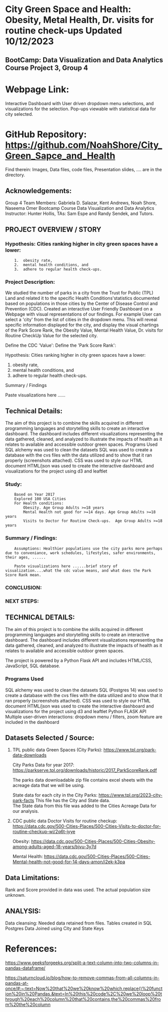 # City Green Space and Health: Obesity, Metal Health, Dr. visits for routine check-ups                       Updated 10/12/2023
## BootCamp: Data Visualization and Data Analytics Course Project 3, Group 4 

# Webpage Link: 
Interactive Dashboard with User driven dropdown menu selections, and visualizations for the selection. Pop-ups viewable with statistical data for city selected. 

# GitHub Repository: https://github.com/NoahShore/City_Green_Sapce_and_Health 
Find therein: Images, Data files, code files, Presentation slides, .... are in the directory. 

## Acknowledgements: 
Group 4 Team Members: Gabriela D. Salazar, Kent Andrews, Noah Shore, Naseema Omer 
Bootcamp Course Data Visualization and Data Analytics Instructor: Hunter Hollis, TAs: Sam Espe and Randy Sendek, and Tutors.

## PROJECT OVERVIEW / STORY
### Hypothesis: Cities ranking higher in city green spaces have a lower:
        1.	obesity rate, 
        2.	mental health conditions, and 
        3.	adhere to regular health check-ups. 

### Project Description: 
We studied the number of parks in a city from the Trust for Public (TPL) Land and related it to the specific Health Conditions'statistics documented based on populations in those cities by the Center of Disease Control and Prevention (CDC). 
Created an interactive User Friendly Dashboard on a Webpage with visual representations of our findings. 
For example User can select a 'city' from the list of cities in the dropdown menu. This will reveal specific information displayed for the city, and display the visual chartings of 
the Park Score Rank, the Obesity Value, Mental Health Value, Dr. visits for Routine CheckUp Value for the selected city. 

Define the CDC 'Value': 
Define the 'Park Score Rank':

Hypothesis: Cities ranking higher in city green spaces have a lower:
1.	obesity rate, 
2.	mental health conditions, and 
3.	adhere to regular health check-ups. 

Summary / Findings

Paste visualizations here ......


## Technical Details: 
The aim of this project is to combine the skills acquired in different programming languages and storytelling skills to create an interactive dashboard. The dashboard includes different visualizations representing the data gathered, cleaned, and analyzed to illustrate the impacts of health as it relates to available and accessible outdoor green spaces.
Programs Used
SQL alchemy was used to clean the datasets
SQL was used to create a database with the cvs files with the data utilized and to show that it ran properly (screenshots attached).
CSS was used to style our HTML document
HTML/json was used to create the interactive dashboard and visualizations for the project using d3 and leaftlet

### Study: 
        Based on Year 2017
        Explored 100 USA Cities
        For Health conditions:
            Obesity. Age Group Adults >=18 years
            Mental Health not good for >=14 days. Age Group Adults >=18 years 
            Visits to Doctor for Routine Check-ups.  Age Group Adults >=18 years


### Summary / Findings:

        Assumptions: Healthier populations use the city parks more perhaps due to conveniance, work schedules, lifestyles, safer environments, their ages, ......

        Paste visualizations here ......brief story of visualization....what the cdc value means, and what does the Park Score Rank mean. 

### CONCLUSION:


### NEXT STEPS: 


## TECHNICAL DETAILS: 
The aim of this project is to combine the skills acquired in different programming languages and storytelling skills to create an interactive dashboard. The dashboard includes different visualizations representing the data gathered, cleaned, and analyzed to illustrate the impacts of health as it relates to available and accessible outdoor green spaces.

The project is powered by a Python Flask API and includes HTML/CSS, JavaScript, SQL database. 

### Programs Used
SQL alchemy was used to clean the datasets
SQL (Postgres 14) was used to create a database with the cvs files with the data utilized and to show that it ran properly (screenshots attached).
CSS was used to style our HTML document
HTML/json was used to create the interactive dashboard and visualizations for the project using d3 and leaftlet
Python FLASK API
Multiple user-driven interactions: dropdown menu / filters, zoom feature are included in the dashboard

## Datasets Selected / Source: 
1.	TPL public data 
    Green Spaces (City Parks): https://www.tpl.org/park-data-downloads

    City Parks Data for year 2017: https://parkserve.tpl.org/downloads/historic/2017_ParkScoreRank.pdf

    The parks data downloadable zip file contains excel sheets with the acreage data that we will be using.

    State data for each city in the City Parks: https://www.tpl.org/2023-city-park-facts This file has the City and State data.  
    The State data from this file was added to the Cities Acreage Data for our analysis. 

2. CDC public data 
    Doctor Visits for routine checkup:  https://data.cdc.gov/500-Cities-Places/500-Cities-Visits-to-doctor-for-routine-checkup-wi/2q6t-jyye

    Obesity: https://data.cdc.gov/500-Cities-Places/500-Cities-Obesity-among-adults-aged-18-years/bjvu-3y7d

    Mental Health: https://data.cdc.gov/500-Cities-Places/500-Cities-Mental-health-not-good-for-14-days-amon/i2ek-k3pa


## Data Limitations: 
Rank and Score provided in data was used. The actual population size unknown. 

## ANALYSIS: 
Data cleansing:  Needed data retained from files. 
Tables created in SQL Postgres
Data Joined using City and State Keys

# References:  
https://www.geeksforgeeks.org/split-a-text-column-into-two-columns-in-pandas-dataframe/

https://saturncloud.io/blog/how-to-remove-commas-from-all-columns-in-pandas-at-once/#:~:text=Now%20that%20we%20know%20which,replace()%20function%20in%20Pandas.&text=In%20this%20code%2C%20we%20loop%20through%20each%20column%20that%20contains,the%20commas%20from%20the%20column
